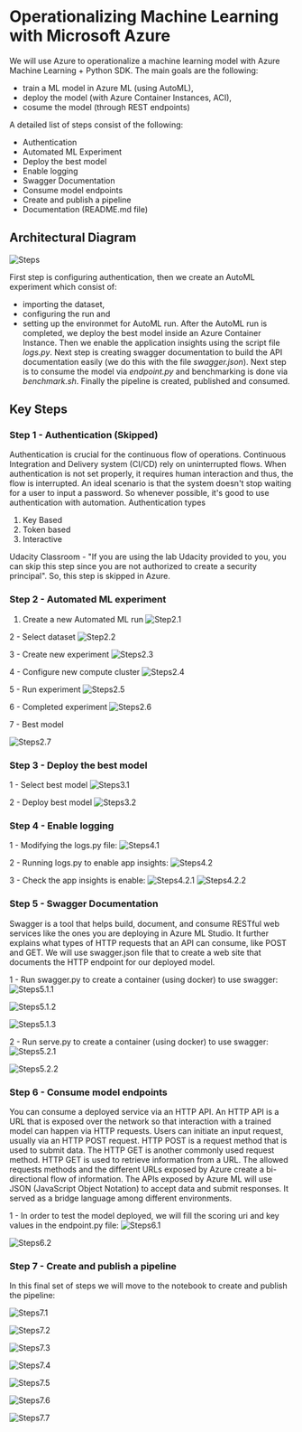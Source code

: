 
# Operationalizing Machine Learning with Microsoft Azure

We will use Azure to operationalize a machine learning model with Azure Machine Learning + Python SDK. The main goals are the following:
- train a ML model in Azure ML (using AutoML),
- deploy the model (with Azure Container Instances, ACI),
- cosume the model (through REST endpoints)

A detailed list of steps consist of the following:
- Authentication
- Automated ML Experiment
- Deploy the best model
- Enable logging
- Swagger Documentation
- Consume model endpoints
- Create and publish a pipeline
- Documentation (README.md file)


## Architectural Diagram

![Steps](https://github.com/MangelFdz/machine-learning-engineering-with-azure/blob/main/operationalizing-machine-learning/images/step0/steps.png)

First step is configuring authentication, then we create an AutoML experiment which consist of: 
- importing the dataset,
- configuring the run and 
- setting up the environmet for AutoML run.
After the AutoML run is completed, we deploy the best model inside an Azure Container Instance. Then we enable the application insights using the script file *logs.py*. Next step is creating swagger documentation to build the API documentation easily (we do this with the file *swagger.json*). Next step is to consume the model via *endpoint.py* and benchmarking is done via *benchmark.sh*. Finally the pipeline is created, published and consumed.

## Key Steps

### Step 1 - Authentication (Skipped)
Authentication is crucial for the continuous flow of operations. Continuous Integration and Delivery system (CI/CD) rely on uninterrupted flows. When authentication is not set properly, it requires human interaction and thus, the flow is interrupted. An ideal scenario is that the system doesn't stop waiting for a user to input a password. So whenever possible, it's good to use authentication with automation. Authentication types 
1. Key Based 
2. Token based 
3. Interactive

Udacity Classroom - "If you are using the lab Udacity provided to you, you can skip this step since you are not authorized to create a security principal". So, this step is skipped in Azure.

### Step 2 - Automated ML experiment
1. Create a new Automated ML run
![Step2.1](https://github.com/MangelFdz/machine-learning-engineering-with-azure/blob/main/operationalizing-machine-learning/images/step2-automated-ml-experiment/1-create-a-new-automated-ml-run.jpg)

2 - Select dataset
![Step2.2](https://github.com/MangelFdz/machine-learning-engineering-with-azure/blob/main/operationalizing-machine-learning/images/step2-automated-ml-experiment/2-select-dataset.jpg)

3 - Create new experiment
![Steps2.3](https://github.com/MangelFdz/machine-learning-engineering-with-azure/blob/main/operationalizing-machine-learning/images/step2-automated-ml-experiment/3-create-new-experiment.jpg)

4 - Configure new compute cluster
![Steps2.4](https://github.com/MangelFdz/machine-learning-engineering-with-azure/blob/main/operationalizing-machine-learning/images/step2-automated-ml-experiment/4-configure-new-compute-cluster.jpg)

5 - Run experiment
![Steps2.5](https://github.com/MangelFdz/machine-learning-engineering-with-azure/blob/main/operationalizing-machine-learning/images/step2-automated-ml-experiment/5-run-experiment.jpg)

6 - Completed experiment
![Steps2.6](https://github.com/MangelFdz/machine-learning-engineering-with-azure/blob/main/operationalizing-machine-learning/images/step2-automated-ml-experiment/6-completed-experiment.jpg)

7 - Best model

![Steps2.7](https://github.com/MangelFdz/machine-learning-engineering-with-azure/blob/main/operationalizing-machine-learning/images/step2-automated-ml-experiment/7-best-model.jpg)


### Step 3 - Deploy the best model
1 - Select best model
![Steps3.1](https://github.com/MangelFdz/machine-learning-engineering-with-azure/blob/main/operationalizing-machine-learning/images/step3-deploy-the-best-model/1-select-best-model.jpg)

2 - Deploy best model
![Steps3.2](https://github.com/MangelFdz/machine-learning-engineering-with-azure/blob/main/operationalizing-machine-learning/images/step3-deploy-the-best-model/2-deploy-best-model.jpg)


### Step 4 - Enable logging

1 - Modifying the logs.py file:
![Steps4.1](https://github.com/MangelFdz/machine-learning-engineering-with-azure/blob/main/operationalizing-machine-learning/images/step4-enable-logging/1-modifying-logs-script.jpg)

2 - Running logs.py to enable app insights:
![Steps4.2](https://github.com/MangelFdz/machine-learning-engineering-with-azure/blob/main/operationalizing-machine-learning/images/step4-enable-logging/2-running-logs-file.jpg)

3 - Check the app insights is enable:
![Steps4.2.1](https://github.com/MangelFdz/machine-learning-engineering-with-azure/blob/main/operationalizing-machine-learning/images/step4-enable-logging/3-check-app-insight-enabled.jpg)
![Steps4.2.2](https://github.com/MangelFdz/machine-learning-engineering-with-azure/blob/main/operationalizing-machine-learning/images/step4-enable-logging/4-check-logs.jpg)


### Step 5 - Swagger Documentation
Swagger is a tool that helps build, document, and consume RESTful web services like the ones you are deploying in Azure ML Studio. It further explains what types of HTTP requests that an API can consume, like POST and GET. We will use swagger.json file that to create a web site that documents the HTTP endpoint for our deployed model.

1 - Run swagger.py to create a container (using docker) to use swagger:
![Steps5.1.1](https://github.com/MangelFdz/machine-learning-engineering-with-azure/blob/main/operationalizing-machine-learning/images/step5-swagger-documentation/1-run-swagger-file.jpg)

![Steps5.1.2](https://github.com/MangelFdz/machine-learning-engineering-with-azure/blob/main/operationalizing-machine-learning/images/step5-swagger-documentation/2-check-i-swagger-running.jpg)

![Steps5.1.3](https://github.com/MangelFdz/machine-learning-engineering-with-azure/blob/main/operationalizing-machine-learning/images/step5-swagger-documentation/3-check-ii-swagger-running.jpg)

2 - Run serve.py to create a container (using docker) to use swagger:
![Steps5.2.1](https://github.com/MangelFdz/machine-learning-engineering-with-azure/blob/main/operationalizing-machine-learning/images/step5-swagger-documentation/3-run-server-file.jpg)

![Steps5.2.2](https://github.com/MangelFdz/machine-learning-engineering-with-azure/blob/main/operationalizing-machine-learning/images/step5-swagger-documentation/5-check-server-running.jpg)


### Step 6 - Consume model endpoints
You can consume a deployed service via an HTTP API. An HTTP API is a URL that is exposed over the network so that interaction with a trained model can happen via HTTP requests. Users can initiate an input request, usually via an HTTP POST request. HTTP POST is a request method that is used to submit data. The HTTP GET is another commonly used request method. HTTP GET is used to retrieve information from a URL. The allowed requests methods and the different URLs exposed by Azure create a bi-directional flow of information. The APIs exposed by Azure ML will use JSON (JavaScript Object Notation) to accept data and submit responses. It served as a bridge language among different environments.

1 - In order to test the model deployed, we will fill the scoring uri and key values in the endpoint.py file:
![Steps6.1](https://github.com/MangelFdz/machine-learning-engineering-with-azure/blob/main/operationalizing-machine-learning/images/step6-consume-model-endpoints/1-modifying-scoring-uri-and-key.jpg)

![Steps6.2](https://github.com/MangelFdz/machine-learning-engineering-with-azure/blob/main/operationalizing-machine-learning/images/step6-consume-model-endpoints/2-run-endpoint-file.jpg)


### Step 7 - Create and publish a pipeline

In this final set of steps we will move to the notebook to create and publish the pipeline:

![Steps7.1](https://github.com/MangelFdz/machine-learning-engineering-with-azure/blob/main/operationalizing-machine-learning/images/step7-create-and-publish-a-pipeline/1-create-compute-instance.jpg)

![Steps7.2](https://github.com/MangelFdz/machine-learning-engineering-with-azure/blob/main/operationalizing-machine-learning/images/step7-create-and-publish-a-pipeline/2-run-automl.jpg)

![Steps7.3](https://github.com/MangelFdz/machine-learning-engineering-with-azure/blob/main/operationalizing-machine-learning/images/step7-create-and-publish-a-pipeline/3-run-completed.jpg)

![Steps7.4](https://github.com/MangelFdz/machine-learning-engineering-with-azure/blob/main/operationalizing-machine-learning/images/step7-create-and-publish-a-pipeline/4-pipeline-deployed.jpg)

![Steps7.5](https://github.com/MangelFdz/machine-learning-engineering-with-azure/blob/main/operationalizing-machine-learning/images/step7-create-and-publish-a-pipeline/5-pipeline-endpoint.jpg)

![Steps7.6](https://github.com/MangelFdz/machine-learning-engineering-with-azure/blob/main/operationalizing-machine-learning/images/step7-create-and-publish-a-pipeline/6-pipeline-gui.jpg)

![Steps7.7](https://github.com/MangelFdz/machine-learning-engineering-with-azure/blob/main/operationalizing-machine-learning/images/step7-create-and-publish-a-pipeline/7-pipeline-overview.jpg)



